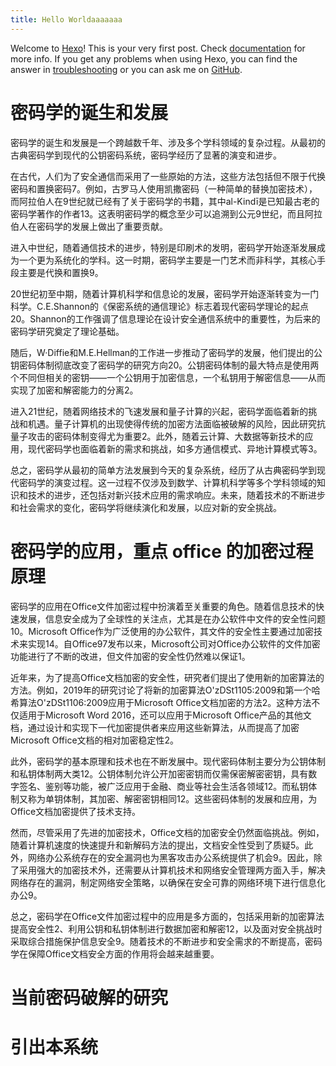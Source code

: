 ```yaml
---
title: Hello Worldaaaaaaa
---
```

Welcome to [Hexo](https://hexo.io/)! This is your very first post. Check [documentation](https://hexo.io/docs/) for more info. If you get any problems when using Hexo, you can find the answer in [troubleshooting](https://hexo.io/docs/troubleshooting.html) or you can ask me on [GitHub](https://github.com/hexojs/hexo/issues).
# 密码学的诞生和发展

密码学的诞生和发展是一个跨越数千年、涉及多个学科领域的复杂过程。从最初的古典密码学到现代的公钥密码系统，密码学经历了显著的演变和进步。

在古代，人们为了安全通信而采用了一些原始的方法，这些方法包括但不限于代换密码和置换密码7。例如，古罗马人使用凯撒密码（一种简单的替换加密技术），而阿拉伯人在9世纪就已经有了关于密码学的书籍，其中al-Kindī是已知最古老的密码学著作的作者13。这表明密码学的概念至少可以追溯到公元9世纪，而且阿拉伯人在密码学的发展上做出了重要贡献。

进入中世纪，随着通信技术的进步，特别是印刷术的发明，密码学开始逐渐发展成为一个更为系统化的学科。这一时期，密码学主要是一门艺术而非科学，其核心手段主要是代换和置换9。

20世纪初至中期，随着计算机科学和信息论的发展，密码学开始逐渐转变为一门科学。C.E.Shannon的《保密系统的通信理论》标志着现代密码学理论的起点20。Shannon的工作强调了信息理论在设计安全通信系统中的重要性，为后来的密码学研究奠定了理论基础。

随后，W·Diffie和M.E.Hellman的工作进一步推动了密码学的发展，他们提出的公钥密码体制彻底改变了密码学的研究方向20。公钥密码体制的最大特点是使用两个不同但相关的密钥——一个公钥用于加密信息，一个私钥用于解密信息——从而实现了加密和解密能力的分离2。

进入21世纪，随着网络技术的飞速发展和量子计算的兴起，密码学面临着新的挑战和机遇。量子计算机的出现使得传统的加密方法面临被破解的风险，因此研究抗量子攻击的密码体制变得尤为重要2。此外，随着云计算、大数据等新技术的应用，现代密码学也面临着新的需求和挑战，如多方通信模式、异地计算模式等3。

总之，密码学从最初的简单方法发展到今天的复杂系统，经历了从古典密码学到现代密码学的演变过程。这一过程不仅涉及到数学、计算机科学等多个学科领域的知识和技术的进步，还包括对新兴技术应用的需求响应。未来，随着技术的不断进步和社会需求的变化，密码学将继续演化和发展，以应对新的安全挑战。
# 密码学的应用，重点 office 的加密过程原理
密码学的应用在Office文件加密过程中扮演着至关重要的角色。随着信息技术的快速发展，信息安全成为了全球性的关注点，尤其是在办公软件中文件的安全性问题10。Microsoft Office作为广泛使用的办公软件，其文件的安全性主要通过加密技术来实现14。自Office97发布以来，Microsoft公司对Office办公软件的文件加密功能进行了不断的改进，但文件加密的安全性仍然难以保证1。

近年来，为了提高Office文档加密的安全性，研究者们提出了使用新的加密算法的方法。例如，2019年的研究讨论了将新的加密算法O'zDSt1105:2009和第一个哈希算法O'zDSt1106:2009应用于Microsoft Office文档加密的方法2。这种方法不仅适用于Microsoft Word 2016，还可以应用于Microsoft Office产品的其他文档，通过设计和实现下一代加密提供者来应用这些新算法，从而提高了加密Microsoft Office文档的相对加密稳定性2。

此外，密码学的基本原理和技术也在不断发展中。现代密码体制主要分为公钥体制和私钥体制两大类12。公钥体制允许公开加密密钥而仅需保密解密密钥，具有数字签名、鉴别等功能，被广泛应用于金融、商业等社会生活各领域12。而私钥体制又称为单钥体制，其加密、解密密钥相同12。这些密码体制的发展和应用，为Office文档加密提供了技术支持。

然而，尽管采用了先进的加密技术，Office文档的加密安全仍然面临挑战。例如，随着计算机速度的快速提升和新解码方法的提出，文档安全性受到了质疑5。此外，网络办公系统存在的安全漏洞也为黑客攻击办公系统提供了机会9。因此，除了采用强大的加密技术外，还需要从计算机技术和网络安全管理两方面入手，解决网络存在的漏洞，制定网络安全策略，以确保在安全可靠的网络环境下进行信息化办公9。

总之，密码学在Office文件加密过程中的应用是多方面的，包括采用新的加密算法提高安全性2、利用公钥和私钥体制进行数据加密和解密12，以及面对安全挑战时采取综合措施保护信息安全9。随着技术的不断进步和安全需求的不断提高，密码学在保障Office文档安全方面的作用将会越来越重要。

# 当前密码破解的研究


# 引出本系统